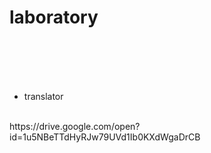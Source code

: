 # laboratory
<br>
<br>
<br>
<br>

- translator
<br>
https://drive.google.com/open?id=1u5NBeTTdHyRJw79UVd1Ib0KXdWgaDrCB
